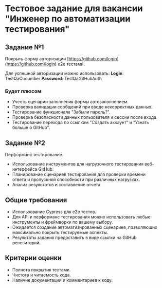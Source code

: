 # Тестовое задание для вакансии "Инженер по автоматизации тестирования"

## Задание №1

Покрыть форму авторизации [https://github.com/login](https://github.com/login) e2e тестами.

Для успешной авторизации можно использовать:
**Login**: TestQaCucumber
**Password**: TestQaGitHubAuth

### Будет плюсом

- Учесть сценарии заполнения формы автозаполнением.
- Проверка валидации сообщений при вводе некорректных данных.
- Тестирование функционала "Забыли пароль?".
- Проверка безопасности данных пользователя и сессии после входа.
- Тестирование перехода по ссылкам "Создать аккаунт" и "Узнать больше о GitHub".

## Задание №2

Перформанс тестирование.

- Использование инструментов для нагрузочного тестирования веб-интерфейса GitHub.
- Планирование сценариев тестирования для проверки времени ответа и пропускной способности при различных нагрузках.
- Анализ результатов и составление отчета.

## Общие требования

- Использование Cypress для e2e тестов.
- Для API и перформанс тестирования можно использовать любые инструменты и фреймворки по вашему выбору.
- Ожидается создание автоматизированных сценариев, позволяющих максимально покрыть тестируемые аспекты.
- Результаты задания предоставить в виде ссылки на GitHub репозиторий.

## Критерии оценки

- Полнота покрытия тестами.
- Чистота и читаемость кода.
- Наличие документации и комментариев к коду.
